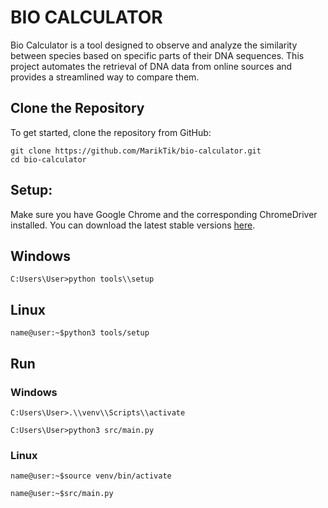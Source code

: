 # BIO CALCULATOR
Bio Calculator is a tool designed to observe and analyze the similarity between species based on specific parts of their DNA sequences. This project automates the retrieval of DNA data from online sources and provides a streamlined way to compare them.

## Clone the Repository
To get started, clone the repository from GitHub:
```console
git clone https://github.com/MarikTik/bio-calculator.git
cd bio-calculator
```

## Setup:
Make sure you have Google Chrome and the corresponding ChromeDriver installed. You can download the latest stable versions [here](https://googlechromelabs.github.io/chrome-for-testing/#stable).

## Windows
```console
C:Users\User>python tools\\setup
```

## Linux
```console
name@user:~$python3 tools/setup
```

## Run

### Windows
```console
C:Users\User>.\\venv\\Scripts\\activate

```
```console
C:Users\User>python3 src/main.py
```

### Linux
```console
name@user:~$source venv/bin/activate
```
```console
name@user:~$src/main.py
```